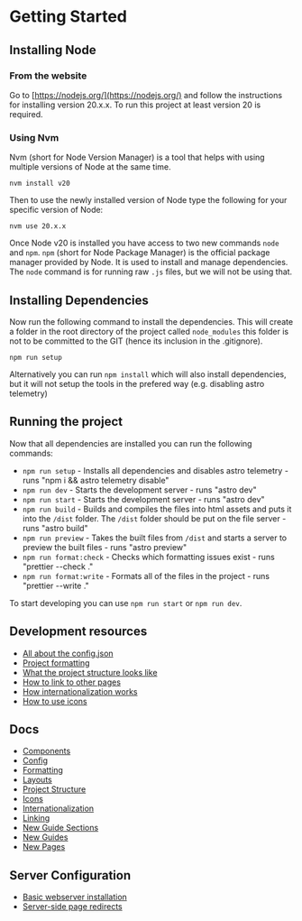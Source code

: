 # Getting Started

## Installing Node

### From the website

Go to [https://nodejs.org/](https://nodejs.org/) and follow the instructions for installing version 20.x.x. To run this project at least version 20 is required.

### Using Nvm

Nvm (short for Node Version Manager) is a tool that helps with using multiple versions of Node at the same time.

```console
nvm install v20
```

Then to use the newly installed version of Node type the following for your specific version of Node:

```console
nvm use 20.x.x
```

Once Node v20 is installed you have access to two new commands `node` and `npm`. `npm` (short for Node Package Manager) is the official package manager provided by Node. It is used to install and manage dependencies. The `node` command is for running raw `.js` files, but we will not be using that.

## Installing Dependencies

Now run the following command to install the dependencies. This will create a folder in the root directory of the project called `node_modules` this folder is not to be committed to the GIT (hence its inclusion in the .gitignore).

```console
npm run setup
```

Alternatively you can run `npm install` which will also install dependencies, but it will not setup the tools in the prefered way (e.g. disabling astro telemetry)

## Running the project

Now that all dependencies are installed you can run the following commands:

- `npm run setup` - Installs all dependencies and disables astro telemetry - runs "npm i && astro telemetry disable"
- `npm run dev` - Starts the development server - runs "astro dev"
- `npm run start` - Starts the development server - runs "astro dev"
- `npm run build` - Builds and compiles the files into html assets and puts it into the `/dist` folder. The `/dist` folder should be put on the file server - runs "astro build"
- `npm run preview` - Takes the built files from `/dist` and starts a server to preview the built files - runs "astro preview"
- `npm run format:check` - Checks which formatting issues exist - runs "prettier --check ."
- `npm run format:write` - Formats all of the files in the project - runs "prettier --write ."

To start developing you can use `npm run start` or `npm run dev`.

## Development resources

- [All about the config.json](config.md)
- [Project formatting](formatting.md)
- [What the project structure looks like](project-structure.md)
- [How to link to other pages](content/linking.md)
- [How internationalization works](content/internationalization.md)
- [How to use icons](content/icons.md)

## Docs

- [Components](components.md)
- [Config](config.md)
- [Formatting](formatting.md)
- [Layouts](layouts.md)
- [Project Structure](project-structure.md)
- [Icons](content/icons.md)
- [Internationalization](content/internationalization.md)
- [Linking](content/linking.md)
- [New Guide Sections](content/new-guide-sections.md)
- [New Guides](content/new-guides.md)
- [New Pages](content/new-pages.md)

## Server Configuration

- [Basic webserver installation](server/install.md)
- [Server-side page redirects](server/redirects.md)
